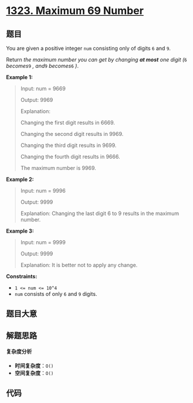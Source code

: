 # [1323. Maximum 69 Number](https://leetcode.com/problems/maximum-69-number/)

## 题目

You are given a positive integer `num` consisting only of digits `6` and `9`.

Return _the maximum number you can get by changing **at most** one digit (_`6`
_becomes_`9` _, and_`9` _becomes_`6` _)_.

**Example 1:**

> Input: num = 9669
>
> Output: 9969
>
> Explanation:
>
> Changing the first digit results in 6669.
>
> Changing the second digit results in 9969.
>
> Changing the third digit results in 9699.
>
> Changing the fourth digit results in 9666.
>
> The maximum number is 9969.

**Example 2:**

> Input: num = 9996
>
> Output: 9999
>
> Explanation: Changing the last digit 6 to 9 results in the maximum number.

**Example 3:**

> Input: num = 9999
>
> Output: 9999
>
> Explanation: It is better not to apply any change.

**Constraints:**

- `1 <= num <= 10^4`
- `num` consists of only `6` and `9` digits.

## 题目大意

## 解题思路

#### 复杂度分析

- **时间复杂度**：`O()`
- **空间复杂度**：`O()`

## 代码

```javascript

```
